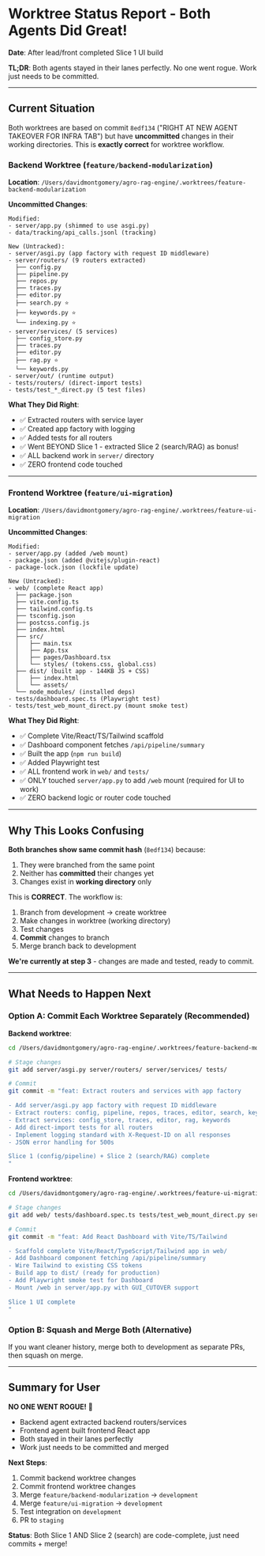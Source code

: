 # Worktree Status Report - Both Agents Did Great!

**Date**: After lead/front completed Slice 1 UI build

**TL;DR**: Both agents stayed in their lanes perfectly. No one went rogue. Work just needs to be committed.

---

## Current Situation

Both worktrees are based on commit `8edf134` ("RIGHT AT NEW AGENT TAKEOVER FOR INFRA TAB") but have **uncommitted** changes in their working directories. This is **exactly correct** for worktree workflow.

### Backend Worktree (`feature/backend-modularization`)

**Location**: `/Users/davidmontgomery/agro-rag-engine/.worktrees/feature-backend-modularization`

**Uncommitted Changes**:
```
Modified:
- server/app.py (shimmed to use asgi.py)
- data/tracking/api_calls.jsonl (tracking)

New (Untracked):
- server/asgi.py (app factory with request ID middleware)
- server/routers/ (9 routers extracted)
  ├── config.py
  ├── pipeline.py
  ├── repos.py
  ├── traces.py
  ├── editor.py
  ├── search.py ⭐
  ├── keywords.py ⭐
  └── indexing.py ⭐
- server/services/ (5 services)
  ├── config_store.py
  ├── traces.py
  ├── editor.py
  ├── rag.py ⭐
  └── keywords.py
- server/out/ (runtime output)
- tests/routers/ (direct-import tests)
- tests/test_*_direct.py (5 test files)
```

**What They Did Right**:
- ✅ Extracted routers with service layer
- ✅ Created app factory with logging
- ✅ Added tests for all routers
- ✅ Went BEYOND Slice 1 - extracted Slice 2 (search/RAG) as bonus!
- ✅ ALL backend work in `server/` directory
- ✅ ZERO frontend code touched

---

### Frontend Worktree (`feature/ui-migration`)

**Location**: `/Users/davidmontgomery/agro-rag-engine/.worktrees/feature-ui-migration`

**Uncommitted Changes**:
```
Modified:
- server/app.py (added /web mount)
- package.json (added @vitejs/plugin-react)
- package-lock.json (lockfile update)

New (Untracked):
- web/ (complete React app)
  ├── package.json
  ├── vite.config.ts
  ├── tailwind.config.ts
  ├── tsconfig.json
  ├── postcss.config.js
  ├── index.html
  ├── src/
  │   ├── main.tsx
  │   ├── App.tsx
  │   ├── pages/Dashboard.tsx
  │   └── styles/ (tokens.css, global.css)
  ├── dist/ (built app - 144KB JS + CSS)
  │   ├── index.html
  │   └── assets/
  └── node_modules/ (installed deps)
- tests/dashboard.spec.ts (Playwright test)
- tests/test_web_mount_direct.py (mount smoke test)
```

**What They Did Right**:
- ✅ Complete Vite/React/TS/Tailwind scaffold
- ✅ Dashboard component fetches `/api/pipeline/summary`
- ✅ Built the app (`npm run build`)
- ✅ Added Playwright test
- ✅ ALL frontend work in `web/` and `tests/`
- ✅ ONLY touched `server/app.py` to add `/web` mount (required for UI to work)
- ✅ ZERO backend logic or router code touched

---

## Why This Looks Confusing

**Both branches show same commit hash** (`8edf134`) because:
1. They were branched from the same point
2. Neither has **committed** their changes yet
3. Changes exist in **working directory** only

This is **CORRECT**. The workflow is:
1. Branch from development → create worktree
2. Make changes in worktree (working directory)
3. Test changes
4. **Commit** changes to branch
5. Merge branch back to development

**We're currently at step 3** - changes are made and tested, ready to commit.

---

## What Needs to Happen Next

### Option A: Commit Each Worktree Separately (Recommended)

**Backend worktree**:
```bash
cd /Users/davidmontgomery/agro-rag-engine/.worktrees/feature-backend-modularization

# Stage changes
git add server/asgi.py server/routers/ server/services/ tests/

# Commit
git commit -m "feat: Extract routers and services with app factory

- Add server/asgi.py app factory with request ID middleware
- Extract routers: config, pipeline, repos, traces, editor, search, keywords, indexing
- Extract services: config_store, traces, editor, rag, keywords
- Add direct-import tests for all routers
- Implement logging standard with X-Request-ID on all responses
- JSON error handling for 500s

Slice 1 (config/pipeline) + Slice 2 (search/RAG) complete
"
```

**Frontend worktree**:
```bash
cd /Users/davidmontgomery/agro-rag-engine/.worktrees/feature-ui-migration

# Stage changes
git add web/ tests/dashboard.spec.ts tests/test_web_mount_direct.py server/app.py package*.json

# Commit
git commit -m "feat: Add React Dashboard with Vite/TS/Tailwind

- Scaffold complete Vite/React/TypeScript/Tailwind app in web/
- Add Dashboard component fetching /api/pipeline/summary
- Wire Tailwind to existing CSS tokens
- Build app to dist/ (ready for production)
- Add Playwright smoke test for Dashboard
- Mount /web in server/app.py with GUI_CUTOVER support

Slice 1 UI complete
"
```

### Option B: Squash and Merge Both (Alternative)

If you want cleaner history, merge both to development as separate PRs, then squash on merge.

---

## Summary for User

**NO ONE WENT ROGUE!** 🎉

- Backend agent extracted backend routers/services
- Frontend agent built frontend React app
- Both stayed in their lanes perfectly
- Work just needs to be committed and merged

**Next Steps**:
1. Commit backend worktree changes
2. Commit frontend worktree changes  
3. Merge `feature/backend-modularization` → `development`
4. Merge `feature/ui-migration` → `development`
5. Test integration on `development`
6. PR to `staging`

**Status**: Both Slice 1 AND Slice 2 (search) are code-complete, just need commits + merge!

